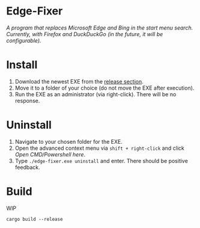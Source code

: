 # Edge-Fixer

_A program that replaces Microsoft Edge and Bing in the start menu search._ \
_Currently, with Firefox and DuckDuckGo (in the future, it will be configurable)._

# Install

1. Download the newest EXE from the [release section](https://gitlab.com/Captainpast/edge-fixer/-/releases).
2. Move it to a folder of your choice (do not move the EXE after execution).
3. Run the EXE as an administrator (via right-click). There will be no response.

# Uninstall

1. Navigate to your chosen folder for the EXE.
2. Open the advanced context menu via `shift + right-click` and click _Open CMD/Powershell here_.
3. Type `./edge-fixer.exe uninstall` and enter. There should be positive feedback.

# Build
WIP
```
cargo build --release
```